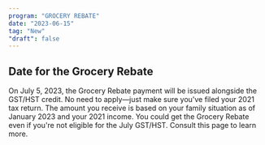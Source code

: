 ```yaml
---
program: "GROCERY REBATE"
date: "2023-06-15"
tag: "New"
"draft": false
---
```


## Date for the Grocery Rebate

On July 5, 2023, the Grocery Rebate payment will be issued alongside the GST/HST credit. No need to apply—just make sure you've filed your 2021 tax return. The amount you receive is based on your family situation as of January 2023 and your 2021 income. You could get the Grocery Rebate even if you're not eligible for the July GST/HST. Consult this page to learn more.